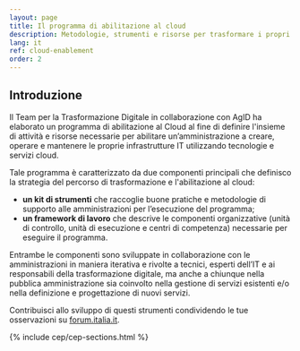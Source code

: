 ```yaml
---
layout: page
title: Il programma di abilitazione al cloud
description: Metodologie, strumenti e risorse per trasformare i propri servizi utilizzando le tecnologie cloud.
lang: it
ref: cloud-enablement
order: 2
---
```


## Introduzione

Il Team per la Trasformazione Digitale in collaborazione con AgID ha elaborato un programma di
abilitazione al Cloud al fine di definire l'insieme di attività e risorse necessarie
per abilitare un’amministrazione a creare, operare e mantenere le proprie infrastrutture IT 
utilizzando tecnologie e servizi cloud.

Tale programma è caratterizzato da due componenti 
principali che definisco la strategia del percorso di trasformazione e l'abilitazione al cloud:

- **un kit di strumenti** che raccoglie  buone pratiche e metodologie di supporto alle
  amministrazioni per l’esecuzione del programma;
- **un framework di lavoro** che descrive le componenti organizzative (unità di
  controllo, unità di esecuzione e centri di competenza) necessarie per
  eseguire il programma.

Entrambe le componenti sono sviluppate in collaborazione con le 
amministrazioni in maniera iterativa e rivolte a tecnici, esperti dell’IT e ai
responsabili della trasformazione digitale, ma anche a chiunque nella
pubblica amministrazione sia coinvolto nella gestione di servizi esistenti e/o
nella definizione e progettazione di nuovi servizi.

Contribuisci allo sviluppo di questi strumenti condividendo le tue osservazioni su
[forum.italia.it](https://forum.italia.it/c/piano-triennale/data-center-e-cloud).


{% include cep/cep-sections.html %}

